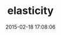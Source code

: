 ---
layout: post
title:  "elasticity"
repo:   "rslifka/elasticity"
date:   2015-02-18 17:08:06
gemurl: http://www.github.com/rslifka/elasticity
---
